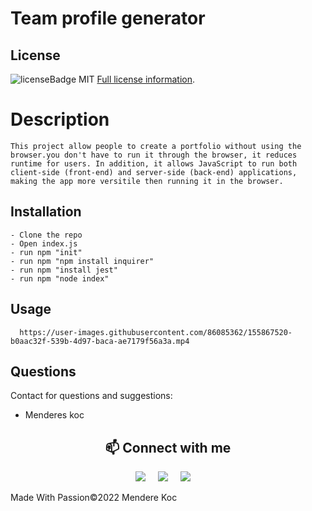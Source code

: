 # Team profile generator

## License

![licenseBadge](https://img.shields.io/badge/License-MIT-blue.svg)
MIT
[Full license information]("MIT").

# Description
```
This project allow people to create a portfolio without using the browser.you don't have to run it through the browser, it reduces runtime for users. In addition, it allows JavaScript to run both client-side (front-end) and server-side (back-end) applications, making the app more versitile then running it in the browser.
```
## Installation
```
- Clone the repo
- Open index.js
- run npm "init"
- run npm "npm install inquirer"
- run npm "install jest"
- run npm "node index"
```
  ## Usage
```
  https://user-images.githubusercontent.com/86085362/155867520-b0aac32f-539b-4d97-baca-ae7179f56a3a.mp4
```
## Questions

Contact for questions and suggestions:

- Menderes koc

<h2  align="center">📫 Connect with me </h2>
<p align="center">
  <a target="_blank"href="https://www.linkedin.com/in/mendereskoc/"><img src="https://img.shields.io/badge/linkedin-%230077B5.svg?&style=for-the-badge&logo=linkedin&logoColor=white" /></a>&nbsp;&nbsp;&nbsp;&nbsp;
  <a target="_blank"href="https://twitter.com/Mendereskoc4"><img src="https://img.shields.io/badge/twitter-%231DA1F2.svg?&style=for-the-badge&logo=twitter&logoColor=white" /></a>&nbsp;&nbsp;&nbsp;&nbsp;
  <a href="mailto:mndrs.kc@gmail.com?subject=Hello%20Menderes,%20From%20Github"><img src="https://img.shields.io/badge/gmail-%23D14836.svg?&style=for-the-badge&logo=gmail&logoColor=white" /></a>&nbsp;&nbsp;&nbsp;&nbsp;
</p>

Made With Passion©️2022 Mendere Koc
